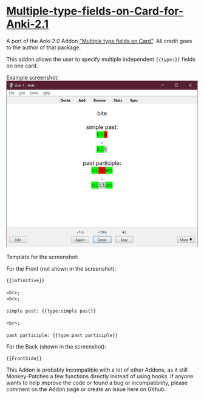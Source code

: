 # [Multiple-type-fields-on-Card-for-Anki-2.1]()
A port of the Anki 2.0 Addon ["Multiple type fields on Card"](https://ankiweb.net/shared/info/689574440). All credit goes to the author of that package. 

This addon allows the user to specify multiple independent `{{type:}}` fields on one card.  

Example screenshot: ![Example screenshot](/multiple_type_fields_on_card_for_2_1_example.png)

Template for the screenshot:

For the Front (not shown in the screenshot):

    {{infinitive}}

    <br>;
    <br>;

    simple past: {{type:simple past}}

    <br>;

    past participle: {{type:past participle}}

For the Back (shown in the screenshot):

    {{FrontSide}} 

This Addon is probably incompatible with a lot of other Addons, as it still Monkey-Patches a few functions directly instead of using hooks. If anyone wants to help improve the code or found a bug or incompatibility, please comment on the Addon page or create an Issue here on Github.

